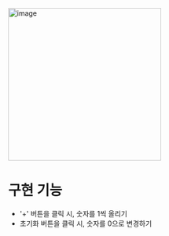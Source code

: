 
<img width="311" alt="image" src="https://github.com/user-attachments/assets/6c83d8e2-2d68-4809-a02c-c331515ff774">

# 구현 기능

- '+' 버튼을 클릭 시, 숫자를 1씩 올리기
- 초기화 버튼을 클릭 시, 숫자를 0으로 변경하기
